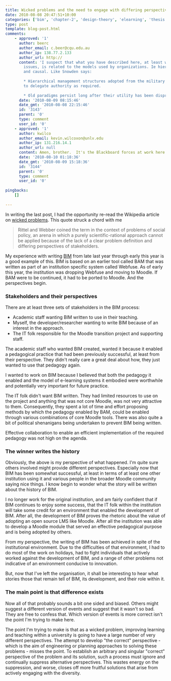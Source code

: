 ```yaml
---
title: Wicked problems and the need to engage with differing perspectives
date: 2010-08-08 20:47:51+10:00
categories: ['bim', 'chapter-2', 'design-theory', 'elearning', 'thesis']
type: post
template: blog-post.html
comments:
    - approved: '1'
      author: beerc
      author_email: c.beer@cqu.edu.au
      author_ip: 138.77.2.133
      author_url: http://
      content: 'I suspect that what you have described here, at least with the organizational
        issues, is related to the models used by organizations. Ie hierarchical, rigid
        and causal. Like Snowden says:
    
        * Hierarchical management structures adopted from the military without the ability
        to delegate authority as required.
    
        * Old paradigms persist long after their utility has been disproven.'
      date: '2010-08-09 08:15:46'
      date_gmt: '2010-08-08 22:15:46'
      id: '3143'
      parent: '0'
      type: comment
      user_id: '0'
    - approved: '1'
      author: kwilco
      author_email: kevin.wilcoxon@unlv.edu
      author_ip: 131.216.14.1
      author_url: null
      content: Amen, brother.  It's the Blackboard forces at work here at UNLV.
      date: '2010-08-10 01:18:36'
      date_gmt: '2010-08-09 15:18:36'
      id: '3144'
      parent: '0'
      type: comment
      user_id: '0'
    
pingbacks:
    []
    
---
```

In writing the last post, I had the opportunity re-read the Wikipedia article on [wicked problems](http://en.wikipedia.org/wiki/Wicked_problem). This quote struck a chord with me

> Rittel and Webber coined the term in the context of problems of social policy, an arena in which a purely scientific-rational approach cannot be applied because of the lack of a clear problem definition and differing perspectives of stakeholders.

My experience with writing [BIM](/blog2/research/bam-blog-aggregation-management/) from late last year through early this year is a good example of this. BIM is based on an earlier tool called BAM that was written as part of an institution specific system called Webfuse. As of early this year, the institution was dropping Webfuse and moving to Moodle. If BAM were to be continued, it had to be ported to Moodle. And the perspectives begin.

### Stakeholders and their perspectives

There are at least three sets of stakeholders in the BIM process:

- Academic staff wanting BIM written to use in their teaching.
- Myself, the developer/researcher wanting to write BIM because of an interest in the approach.
- The IT folk responsible for the Moodle transition project and supporting staff.

The academic staff who wanted BIM created, wanted it because it enabled a pedagogical practice that had been previously successful, at least from their perspective. They didn't really care a great deal about how, they just wanted to use that pedagogy again.

I wanted to work on BIM because I believed that both the pedagogy it enabled and the model of e-learning systems it embodied were worthwhile and potentially very important for future practice.

The IT folk didn't want BIM written. They had limited resources to use on the project and anything that was not core Moodle, was not very attractive to them. Consequently, they spent a lot of time and effort proposing methods by which the pedagogy enabled by BAM, could be enabled through various combinations of core Moodle tools. There was also quite a bit of political shenanigans being undertaken to prevent BIM being written.

Effective collaboration to enable an efficient implementation of the required pedagogy was not high on the agenda.

### The winner writes the history

Obviously, the above is my perspective of what happened. I'm quite sure others involved might provide different perspectives. Especially now that BIM has been somewhat successful, at least in terms of at least one other institution using it and various people in the broader Moodle community saying nice things. I know begin to wonder what the story will be written about the history of BIM.

I no longer work for the original institution, and am fairly confident that if BIM continues to enjoy some success, that the IT folk within the institution will take some credit for an environment that enabled the development of BIM. After all, the development of BIM proves the rhetoric about the value of adopting an open source LMS like Moodle. After all the institution was able to develop a Moodle module that served an effective pedagogical purpose and is being adopted by others.

From my perspective, the writing of BIM has been achieved in spite of the institutional environment. Due to the difficulties of that environment, I had to do most of the work on holidays, had to fight individuals that actively worked against the development of BIM, and a range of other problems not indicative of an environment conducive to innovation.

But, now that I've left the organisation, it shall be interesting to hear what stories those that remain tell of BIM, its development, and their role within it.

### The main point is that difference exists

Now all of that probably sounds a bit one sided and biased. Others might suggest a different version of events and suggest that it wasn't so bad. They are free to confess that. Which version of events is more correct isn't the point I'm trying to make here.

The point I'm trying to make is that as a wicked problem, improving learning and teaching within a university is going to have a large number of very different perspectives. The attempt to develop "the correct" perspective - which is the aim of engineering or planning approaches to solving these problems - misses the point. To establish an arbitrary and singular "correct" perspective of the problem and its solution, such a process must ignore and continually suppress alternative perspectives. This wastes energy on the suppression, and worse, closes off more fruitful solutions that arise from actively engaging with the diversity.